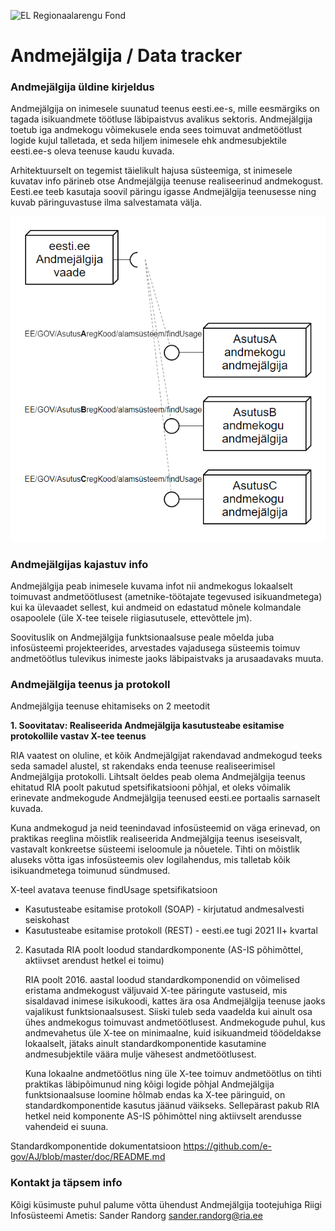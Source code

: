 ![EL Regionaalarengu Fond](doc/img/EL_Regionaalarengu_Fond_horisontaalne.jpg)

Andmejälgija / Data tracker
=====================

### Andmejälgija üldine kirjeldus

Andmejälgija on inimesele suunatud teenus eesti.ee-s, mille eesmärgiks on tagada isikuandmete töötluse läbipaistvus avalikus sektoris. Andmejälgija toetub iga andmekogu võimekusele enda sees toimuvat andmetöötlust logide kujul talletada, et seda hiljem inimesele ehk andmesubjektile eesti.ee-s oleva teenuse kaudu kuvada. 

Arhitektuurselt on tegemist täielikult hajusa süsteemiga, st inimesele kuvatav info pärineb otse Andmejälgija teenuse realiseerinud andmekogust. Eesti.ee teeb kasutaja soovil päringu igasse Andmejälgija teenusesse ning kuvab päringuvastuse ilma salvestamata välja.

![AJ_3](img/aj_model.PNG)
### Andmejälgijas kajastuv info

Andmejälgija peab inimesele kuvama infot nii andmekogus lokaalselt toimuvast andmetöötlusest (ametnike-töötajate tegevused isikuandmetega) kui ka ülevaadet sellest, kui andmeid on edastatud mõnele kolmandale osapoolele (üle X-tee teisele riigiasutusele, ettevõttele jm). 

Soovituslik on Andmejälgija funktsionaalsuse peale mõelda juba infosüsteemi projekteerides, arvestades vajadusega süsteemis toimuv andmetöötlus tulevikus inimeste jaoks läbipaistvaks ja arusaadavaks muuta. 

### Andmejälgija teenus ja protokoll

Andmejälgija teenuse ehitamiseks on 2 meetodit

**1. Soovitatav: Realiseerida Andmejälgija kasutusteabe esitamise protokollile vastav X-tee teenus**

   RIA vaatest on oluline, et kõik Andmejälgijat rakendavad andmekogud teeks seda samadel alustel, st rakendaks enda teenuse realiseerimisel Andmejälgija protokolli. Lihtsalt öeldes peab olema Andmejälgija teenus ehitatud RIA poolt pakutud spetsifikatsiooni põhjal, et oleks võimalik erinevate andmekogude Andmejälgija teenused eesti.ee portaalis sarnaselt kuvada.

   Kuna andmekogud ja neid teenindavad infosüsteemid on väga erinevad, on praktikas reeglina mõistlik realiseerida Andmejälgija teenus iseseisvalt, vastavalt konkreetse süsteemi iseloomule ja nõuetele. Tihti on mõistlik aluseks võtta igas infosüsteemis olev logilahendus, mis talletab kõik isikuandmetega toimunud sündmused.

   X-teel avatava teenuse findUsage spetsifikatsioon
   * Kasutusteabe esitamise protokoll (SOAP) - kirjutatud andmesalvesti seiskohast
   * Kasutusteabe esitamise protokoll (REST) - eesti.ee tugi 2021 II+ kvartal

2. Kasutada RIA poolt loodud standardkomponente (AS-IS põhimõttel, aktiivset arendust hetkel ei toimu)

   RIA poolt 2016. aastal loodud standardkomponendid on võimelised eristama andmekogust väljuvaid X-tee päringute vastuseid, mis sisaldavad inimese isikukoodi, kattes ära osa Andmejälgija teenuse jaoks vajalikust funktsionaalsusest. Siiski tuleb seda vaadelda kui ainult osa ühes andmekogus toimuvast andmetöötlusest. Andmekogude puhul, kus andmevahetus üle X-tee on minimaalne, kuid isikuandmeid töödeldakse lokaalselt, jätaks ainult standardkomponentide kasutamine andmesubjektile väära mulje vähesest andmetöötlusest.

   Kuna lokaalne andmetöötlus ning üle X-tee toimuv andmetöötlus on tihti praktikas läbipõimunud ning kõigi logide põhjal Andmejälgija funktsionaalsuse loomine hõlmab endas ka X-tee päringuid, on standardkomponentide kasutus jäänud väikseks. Sellepärast pakub RIA hetkel neid komponente AS-IS põhimõttel ning aktiivselt arendusse vahendeid ei suuna.

Standardkomponentide dokumentatsioon https://github.com/e-gov/AJ/blob/master/doc/README.md

### Kontakt ja täpsem info

Kõigi küsimuste puhul palume võtta ühendust Andmejälgija tootejuhiga Riigi Infosüsteemi Ametis:
Sander Randorg sander.randorg@ria.ee
